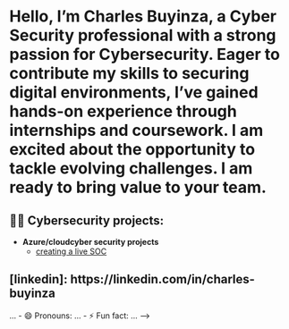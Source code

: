 <h1>Hello, I’m Charles Buyinza, a Cyber Security professional with a strong passion for Cybersecurity. Eager to contribute my skills to securing digital environments, I’ve gained hands-on experience through internships and coursework. I am excited about the opportunity to tackle evolving challenges. I am ready to bring value to your team.</h1>

<h2>👨‍💻 Cybersecurity projects:</h2>

- <b>Azure/cloudcyber security projects </b>
  - [creating a live SOC](https://https://github.com/charles131317/Cloud-Soc)

<h2>[linkedin]: https://linkedin.com/in/charles-buyinza</h2>
 ...
- 😄 Pronouns: ...
- ⚡ Fun fact: ...
-->
